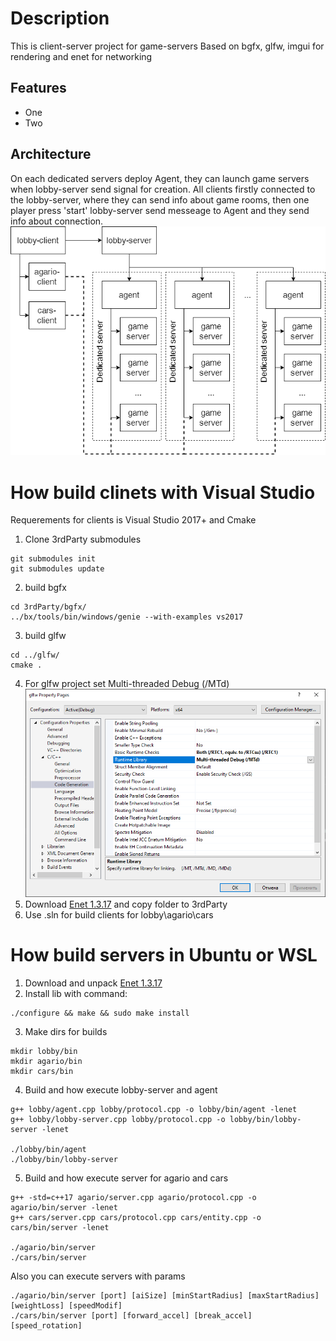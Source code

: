 # Description
This is client-server project for game-servers
Based on bgfx, glfw, imgui for rendering and enet for networking

## Features

- One
- Two

## Architecture
On each dedicated servers deploy Agent, they can launch game servers when lobby-server send signal for creation. All clients firstly connected to the lobby-server, where they can send info about game rooms, then one player press 'start' lobby-server send messeage to Agent and they send info about connection.
![Architecture](./images/architecture.png)


# How build clinets with Visual Studio
Requerements for clients is Visual Studio 2017+ and Cmake
1. Clone 3rdParty submodules
```
git submodules init
git submodules update
```
2. build bgfx
```
cd 3rdParty/bgfx/
../bx/tools/bin/windows/genie --with-examples vs2017
```
3. build glfw
```
cd ../glfw/
cmake .
```
4. For glfw project set Multi-threaded Debug (/MTd)
![project properties](./images/glfw-prop.png)
5. Download [Enet 1.3.17](http://enet.bespin.org/Downloads.html) and copy folder to 3rdParty
6. Use .sln for build clients for lobby\agario\cars

# How build servers in Ubuntu or WSL
1. Download and unpack [Enet 1.3.17](http://enet.bespin.org/Downloads.html)
2. Install lib with command:
```
./configure && make && sudo make install
```
3. Make dirs for builds
```
mkdir lobby/bin
mkdir agario/bin
mkdir cars/bin
```
4. Build and how execute lobby-server and agent
```
g++ lobby/agent.cpp lobby/protocol.cpp -o lobby/bin/agent -lenet
g++ lobby/lobby-server.cpp lobby/protocol.cpp -o lobby/bin/lobby-server -lenet

./lobby/bin/agent
./lobby/bin/lobby-server
```
5. Build and how execute server for agario and cars
```
g++ -std=c++17 agario/server.cpp agario/protocol.cpp -o agario/bin/server -lenet
g++ cars/server.cpp cars/protocol.cpp cars/entity.cpp -o cars/bin/server -lenet

./agario/bin/server
./cars/bin/server
```
Also you can execute servers with params
```
./agario/bin/server [port] [aiSize] [minStartRadius] [maxStartRadius] [weightLoss] [speedModif]
./cars/bin/server [port] [forward_accel] [break_accel] [speed_rotation]
```